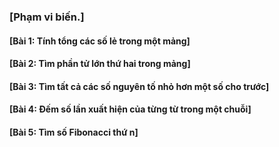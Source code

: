
### [Phạm vi biến.]

#### [Bài 1: Tính tổng các số lẻ trong một mảng]
#### [Bài 2: Tìm phần tử lớn thứ hai trong mảng]
#### [Bài 3: Tìm tất cả các số nguyên tố nhỏ hơn một số cho trước]
#### [Bài 4: Đếm số lần xuất hiện của từng từ trong một chuỗi]
#### [Bài 5: Tìm số Fibonacci thứ n]

